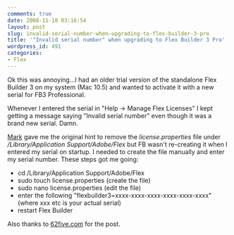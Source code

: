 ```yaml
---
comments: true
date: 2008-11-10 03:16:54
layout: post
slug: invalid-serial-number-when-upgrading-to-flex-builder-3-pro
title: '"Invalid serial number" when upgrading to Flex Builder 3 Pro'
wordpress_id: 491
categories:
- Flex
---
```


Ok this was annoying...I had an older trial version of the standalone Flex Builder 3 on my system (Mac 10.5) and wanted to activate it with a new serial for FB3 Professional.

Whenever I entered the serial in "Help -> Manage Flex Licenses" I kept getting a message saying "Invalid serial number" even though it was a brand new serial. Damn.

[Mark](http://www.lynchconsulting.com.au/go/blog) gave me the original hint to remove the _license.properties_ file under _/Library/Application Support/Adobe/Flex_ but FB wasn't re-creating it when I entered my serial on startup. I needed to create the file manually and enter my serial number. These steps got me going:
	
  * cd /Library/Application Support/Adobe/Flex
  * sudo touch license.properties (create the file)
  * sudo nano license.properties (edit the file)
  * enter the following "flexbuilder3=xxxx-xxxx-xxxx-xxxx-xxxx-xxxx" (where xxx etc is your actual serial)
  * restart Flex Builder

Also thanks to [62five.com](http://62five.com/blog/?p=26) for the post.
